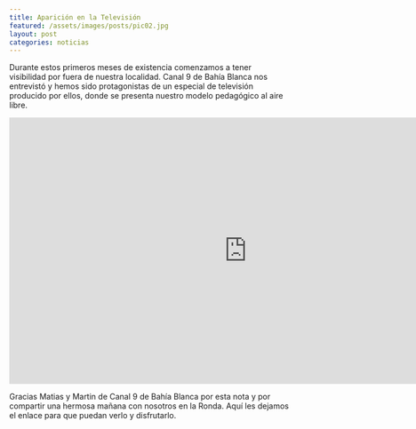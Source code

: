 ```yaml
---
title: Aparición en la Televisión
featured: /assets/images/posts/pic02.jpg
layout: post
categories: noticias
---
```


<p>Durante estos primeros meses de existencia comenzamos a tener visibilidad por fuera de nuestra localidad. Canal 9 de Bahía Blanca nos entrevistó y hemos sido protagonistas de un especial de televisión producido por ellos, donde se presenta nuestro modelo pedagógico al aire libre.</p>

<div class="video-container">
<iframe width="853" height="480" src="https://www.youtube.com/embed/rFdFi0hw858" frameborder="0" allow="accelerometer; autoplay; encrypted-media; gyroscope; picture-in-picture" allowfullscreen></iframe>
</div>


<p>Gracias Matias y Martin de Canal 9 de Bahía Blanca por esta nota y por compartir una hermosa mañana con nosotros en la Ronda. Aquí les dejamos el enlace para que puedan verlo y disfrutarlo.</p>
